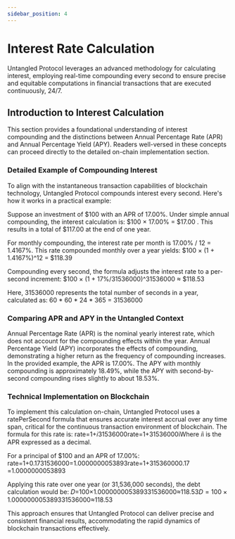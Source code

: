 ```yaml
---
sidebar_position: 4
---
```


# Interest Rate Calculation

Untangled Protocol leverages an advanced methodology for calculating interest, employing real-time compounding every second to ensure precise and equitable computations in financial transactions that are executed continuously, 24/7.

## Introduction to Interest Calculation

This section provides a foundational understanding of interest compounding and the distinctions between Annual Percentage Rate (APR) and Annual Percentage Yield (APY). Readers well-versed in these concepts can proceed directly to the detailed on-chain implementation section.

### Detailed Example of Compounding Interest

To align with the instantaneous transaction capabilities of blockchain technology, Untangled Protocol compounds interest every second. Here's how it works in a practical example:

Suppose an investment of $100 with an APR of 17.00%. Under simple annual compounding, the interest calculation is: $100 × 17.00% = $17.00 . This results in a total of $117.00 at the end of one year.

For monthly compounding, the interest rate per month is 17.00% / 12 = 1.4167%. This rate compounded monthly over a year yields: $100 × (1 + 1.4167%)^12 = $118.39

Compounding every second, the formula adjusts the interest rate to a per-second increment: $100 × (1 + 17%/31536000)^31536000 ≈ $118.53 

Here, 31536000 represents the total number of seconds in a year, calculated as: 60 * 60 * 24 * 365 = 31536000 

### Comparing APR and APY in the Untangled Context

Annual Percentage Rate (APR) is the nominal yearly interest rate, which does not account for the compounding effects within the year.
Annual Percentage Yield (APY) incorporates the effects of compounding, demonstrating a higher return as the frequency of compounding increases.
In the provided example, the APR is 17.00%. The APY with monthly compounding is approximately 18.49%, while the APY with second-by-second compounding rises slightly to about 18.53%.

### Technical Implementation on Blockchain

To implement this calculation on-chain, Untangled Protocol uses a ratePerSecond formula that ensures accurate interest accrual over any time span, critical for the continuous transaction environment of blockchain. The formula for this rate is: rate=1+𝑖31536000rate=1+31536000i​Where 𝑖i is the APR expressed as a decimal.

For a principal of $100 and an APR of 17.00%: rate=1+0.1731536000=1.0000000053893rate=1+315360000.17​=1.0000000053893

Applying this rate over one year (or 31,536,000 seconds), the debt calculation would be: 𝐷=100×1.000000005389331536000≈$118.53D=100×1.000000005389331536000≈$118.53

This approach ensures that Untangled Protocol can deliver precise and consistent financial results, accommodating the rapid dynamics of blockchain transactions effectively.

<!-- ## Debt calculation

Interest on a debt is compounded on a secondly basis. Upon receiving a repayment, the Untangled pool automatically calculates the accrued interest up to that point and combines it with the remaining portion of the original debt to determine the total repayment due from the Originator. With the total debt owed up to that point established, the smart contract recalculates the principal balance of the debt following the Originator's repayment by deducting the repayment amount from the total debt.

We have the formular for debt calculation:

*totalDebt = currentPrincipal × (1  + interestRate / secondsPerYear) ^ (currentTimestamp - lastRepaymentTimestamp)*

*updatedPrincipal = totalDebt - repaymentAmount*

To further understand the calculation, please have a look at the below example:

On Jan 1st, the Originator had $600k drawdown with 17% interest per year.

On Jan 31st, the total repay is expected to be $600k × (1+ 17%/31536000) ^ (31 × 24 × 60 × 60) = $608,725

Feb 7th, the total repay is $600k × (1+ 17%/31536000)^ (38 × 24 × 60 × 60) = $610,713

Suppose Originator repay $100k for January, so they are expected to have the new principal to be $608,725.

But since the repayment only made it to the smart contract until Feb 7th, that make the new principal turn out to be $610,713. Hence the next repayment will be calculated base on this new principal. -->


